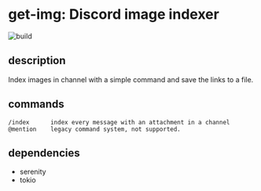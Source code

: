 # get-img: Discord image indexer

![build](https://github.com/ItsGamerik/get-img/actions/workflows/rust.yml/badge.svg)

## description

Index images in channel with a simple command and save the links to a file.

## commands

```
/index      index every message with an attachment in a channel
@mention    legacy command system, not supported.
```

## dependencies

- serenity
- tokio
